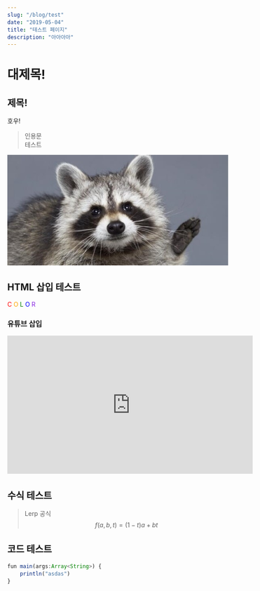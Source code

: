 ```yaml
---
slug: "/blog/test"
date: "2019-05-04"
title: "테스트 페이지"
description: "아아아아"
---
```


# 대제목!

## 제목!

호우!

> 인용문  
> 테스트

![GATSBY_EMPTY_ALT](./image.jpeg)

## HTML 삽입 테스트

<span style="color:red">C</span>
<span style="color:orange">O</span>
<span style="color:green">L</span>
<span style="color:blue">O</span>
<span style="color:blueviolet">R</span>

### 유튜브 삽입

<iframe width="560" height="315" src="https://www.youtube.com/embed/dQw4w9WgXcQ" title="YouTube video player" frameborder="0" allow="accelerometer; autoplay; clipboard-write; encrypted-media; gyroscope; picture-in-picture" allowfullscreen></iframe>

## 수식 테스트

> Lerp 공식
> $$f(a, b, t) = (1-t)a + bt$$

## 코드 테스트

```js
fun main(args:Array<String>) {
    println("asdas")
}
```
